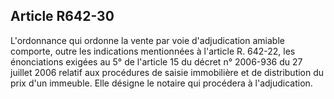 Article R642-30
----
L'ordonnance qui ordonne la vente par voie d'adjudication amiable comporte,
outre les indications mentionnées à l'article R. 642-22, les énonciations
exigées au 5° de l'article 15 du décret n° 2006-936 du 27 juillet 2006 relatif
aux procédures de saisie immobilière et de distribution du prix d'un immeuble.
Elle désigne le notaire qui procédera à l'adjudication.
